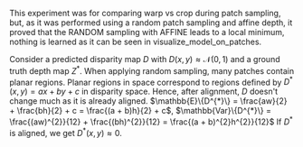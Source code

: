 This experiment was for comparing warp vs crop during patch sampling,
but, as it was performed using a random patch sampling and affine depth,
it proved that the RANDOM sampling with AFFINE leads to a local minimum,
nothing is learned as it can be seen in visualize_model_on_patches.

Consider a predicted disparity map $D$ with $D(x,y) \approx \mathcal{N}(0, 1)$
and a ground truth depth map $Z^{*}$.
When applying random sampling, many patches contain planar regions.
Planar regions in space correspond to regions defined by $D^{*}(x,y) = ax + by + c$
in disparity space.
Hence, after alignment, $D$ doesn't change much as it is already aligned.
$\mathbb{E}\{D^{*}\} = \frac{aw}{2} + \frac{bh}{2} + c = \frac{(a + b)h}{2} + c$,
$\mathbb{Var}\{D^{*}\} = \frac{(aw)^{2}}{12} + \frac{(bh)^{2}}{12} = \frac{(a + b)^{2}h^{2}}{12}$
If $D^{*}$ is aligned, we get $D^{*}(x, y) \approx 0$.